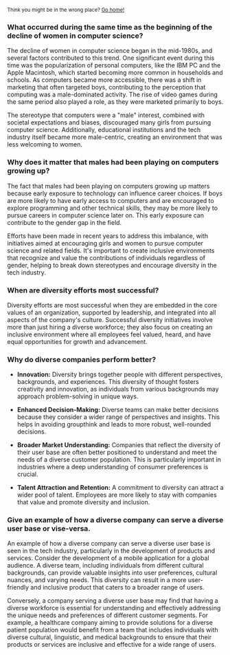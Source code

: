 <sub>Think you might be in the wrong place? [Go home!](../README.md)</sub>



### What occurred during the same time as the beginning of the decline of women in computer science?

The decline of women in computer science began in the mid-1980s, and several factors contributed to this trend. One significant event during this time was the popularization of personal computers, like the IBM PC and the Apple Macintosh, which started becoming more common in households and schools. As computers became more accessible, there was a shift in marketing that often targeted boys, contributing to the perception that computing was a male-dominated activity. The rise of video games during the same period also played a role, as they were marketed primarily to boys.

The stereotype that computers were a "male" interest, combined with societal expectations and biases, discouraged many girls from pursuing computer science. Additionally, educational institutions and the tech industry itself became more male-centric, creating an environment that was less welcoming to women.

### Why does it matter that males had been playing on computers growing up?

The fact that males had been playing on computers growing up matters because early exposure to technology can influence career choices. If boys are more likely to have early access to computers and are encouraged to explore programming and other technical skills, they may be more likely to pursue careers in computer science later on. This early exposure can contribute to the gender gap in the field.

Efforts have been made in recent years to address this imbalance, with initiatives aimed at encouraging girls and women to pursue computer science and related fields. It's important to create inclusive environments that recognize and value the contributions of individuals regardless of gender, helping to break down stereotypes and encourage diversity in the tech industry.


### When are diversity efforts most successful?

Diversity efforts are most successful when they are embedded in the core values of an organization, supported by leadership, and integrated into all aspects of the company's culture. Successful diversity initiatives involve more than just hiring a diverse workforce; they also focus on creating an inclusive environment where all employees feel valued, heard, and have equal opportunities for growth and advancement.

### Why do diverse companies perform better?

* __Innovation:__ Diversity brings together people with different perspectives, backgrounds, and experiences. This diversity of thought fosters creativity and innovation, as individuals from various backgrounds may approach problem-solving in unique ways.

* __Enhanced Decision-Making:__ Diverse teams can make better decisions because they consider a wider range of perspectives and insights. This helps in avoiding groupthink and leads to more robust, well-rounded decisions.

* __Broader Market Understanding:__ Companies that reflect the diversity of their user base are often better positioned to understand and meet the needs of a diverse customer population. This is particularly important in industries where a deep understanding of consumer preferences is crucial.

* __Talent Attraction and Retention:__ A commitment to diversity can attract a wider pool of talent. Employees are more likely to stay with companies that value and promote diversity and inclusion.

### Give an example of how a diverse company can serve a diverse user base or vise-versa.

An example of how a diverse company can serve a diverse user base is seen in the tech industry, particularly in the development of products and services. Consider the development of a mobile application for a global audience. A diverse team, including individuals from different cultural backgrounds, can provide valuable insights into user preferences, cultural nuances, and varying needs. This diversity can result in a more user-friendly and inclusive product that caters to a broader range of users.

Conversely, a company serving a diverse user base may find that having a diverse workforce is essential for understanding and effectively addressing the unique needs and preferences of different customer segments. For example, a healthcare company aiming to provide solutions for a diverse patient population would benefit from a team that includes individuals with diverse cultural, linguistic, and medical backgrounds to ensure that their products or services are inclusive and effective for a wide range of users.